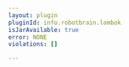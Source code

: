 ```yaml
---
layout: plugin
pluginId: info.robotbrain.lombok
isJarAvailable: true
error: NONE
violations: []

---
```

